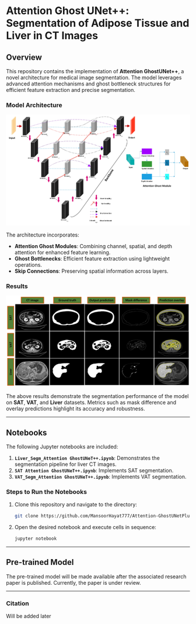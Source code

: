 # Attention Ghost UNet++: Segmentation of Adipose Tissue and Liver in CT Images

## Overview

This repository contains the implementation of **Attention GhostUNet++**, a novel architecture for medical image segmentation. The model leverages advanced attention mechanisms and ghost bottleneck structures for efficient feature extraction and precise segmentation.

### Model Architecture
![Model Architecture](Model.jpeg)

The architecture incorporates:
- **Attention Ghost Modules**: Combining channel, spatial, and depth attention for enhanced feature learning.
- **Ghost Bottlenecks**: Efficient feature extraction using lightweight operations.
- **Skip Connections**: Preserving spatial information across layers.

### Results
![Results](Result.jpeg)

The above results demonstrate the segmentation performance of the model on **SAT**, **VAT**, and **Liver** datasets. Metrics such as mask difference and overlay predictions highlight its accuracy and robustness.

---

## Notebooks

The following Jupyter notebooks are included:

1. **`Liver_Segm_Attention GhostUNeT++.ipynb`**: Demonstrates the segmentation pipeline for liver CT images.
2. **`SAT Attention GhostUNeT++.ipynb`**: Implements SAT segmentation.
3. **`VAT_Segm_Attention GhostUNeT++.ipynb`**: Implements VAT segmentation.

### Steps to Run the Notebooks

1. Clone this repository and navigate to the directory:
   ```bash
   git clone https://github.com/MansoorHayat777/Attention-GhostUNetPlusPlus/
   ```

2. Open the desired notebook and execute cells in sequence:
   ```bash
   jupyter notebook
   ```

---

## Pre-trained Model

The pre-trained model will be made available after the associated research paper is published. Currently, the paper is under review.

---

### Citation

Will be added later

